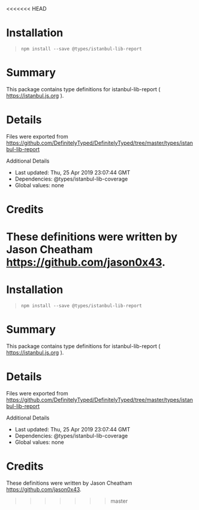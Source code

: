 <<<<<<< HEAD
# Installation
> `npm install --save @types/istanbul-lib-report`

# Summary
This package contains type definitions for istanbul-lib-report ( https://istanbul.js.org ).

# Details
Files were exported from https://github.com/DefinitelyTyped/DefinitelyTyped/tree/master/types/istanbul-lib-report

Additional Details
 * Last updated: Thu, 25 Apr 2019 23:07:44 GMT
 * Dependencies: @types/istanbul-lib-coverage
 * Global values: none

# Credits
These definitions were written by Jason Cheatham <https://github.com/jason0x43>.
=======
# Installation
> `npm install --save @types/istanbul-lib-report`

# Summary
This package contains type definitions for istanbul-lib-report ( https://istanbul.js.org ).

# Details
Files were exported from https://github.com/DefinitelyTyped/DefinitelyTyped/tree/master/types/istanbul-lib-report

Additional Details
 * Last updated: Thu, 25 Apr 2019 23:07:44 GMT
 * Dependencies: @types/istanbul-lib-coverage
 * Global values: none

# Credits
These definitions were written by Jason Cheatham <https://github.com/jason0x43>.
>>>>>>> master
